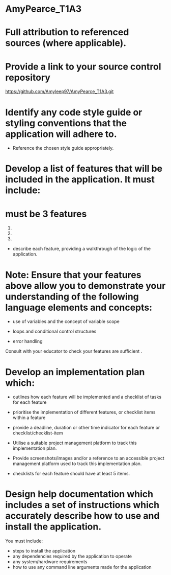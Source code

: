 # AmyPearce_T1A3


# Full attribution to referenced sources (where applicable).


# Provide a link to your source control repository

https://github.com/Amyleep97/AmyPearce_T1A3.git


# Identify any code style guide or styling conventions that the application will adhere to.

- Reference the chosen style guide appropriately.


# Develop a list of features that will be included in the application. It must include:
# must be 3 features
1.
2.
3.

- describe each feature, providing a walkthrough of the logic of the application.


# Note: Ensure that your features above allow you to demonstrate your understanding of the following language elements and concepts:

- use of variables and the concept of variable scope

- loops and conditional control structures

- error handling


Consult with your educator to check your features are sufficient .


# Develop an implementation plan which:
- outlines how each feature will be implemented and a checklist of tasks for each feature
- prioritise the implementation of different features, or checklist items within a feature
- provide a deadline, duration or other time indicator for each feature or checklist/checklist-item

- Utilise a suitable project management platform to track this implementation plan.

- Provide screenshots/images and/or a reference to an accessible project management platform used to track this implementation plan. 

- checklists for each feature should have at least 5 items.



# Design help documentation which includes a set of instructions which accurately describe how to use and install the application.

You must include:
- steps to install the application
- any dependencies required by the application to operate
- any system/hardware requirements
- how to use any command line arguments made for the application